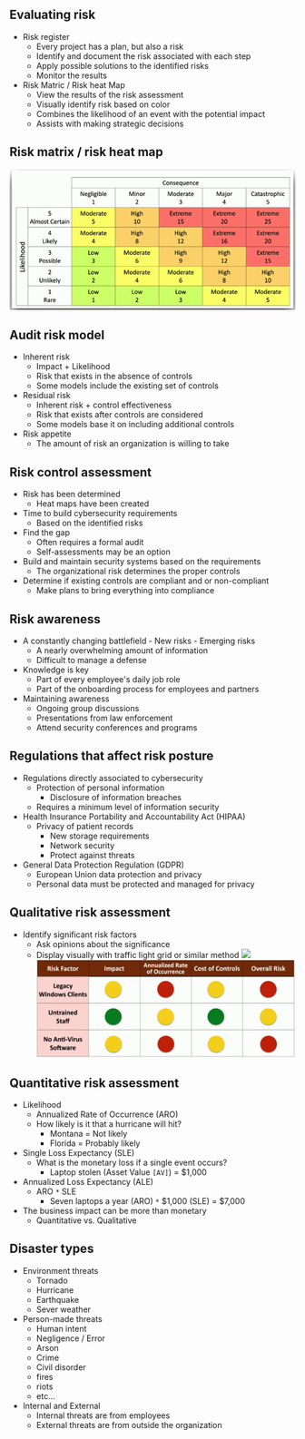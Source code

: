 ## Evaluating risk
- Risk register
	- Every project has a plan, but also a risk
	- Identify and document the risk associated with each step
	- Apply possible solutions to the identified risks
	- Monitor the results
- Risk Matric / Risk heat Map
	- View the results of the risk assessment
	- Visually identify risk based on color
	- Combines the likelihood of an event with the potential impact
	- Assists with making strategic decisions
## Risk matrix / risk heat map
![](https://raw.githubusercontent.com/TheDingo8MyBaby/SY0-601_SecurityPlus_Notes/main/Images/240606-1%2017.png)
## Audit risk model
- Inherent risk
	- Impact + Likelihood
	- Risk that exists in the absence of controls
	- Some models include the existing set of controls
- Residual risk
	- Inherent risk + control effectiveness
	- Risk that exists after controls are considered
	- Some models base it on including additional controls
- Risk appetite
	- The amount of risk an organization is willing to take
## Risk control assessment
- Risk has been determined
	- Heat maps have been created
- Time to build cybersecurity requirements
	- Based on the identified risks
- Find the gap
	- Often requires a formal audit
	- Self-assessments may be an option
- Build and maintain security systems based on the requirements
	- The organizational risk determines the proper controls
- Determine if existing controls are compliant and or non-compliant
	- Make plans to bring everything into compliance
## Risk awareness
- A constantly changing battlefield
		- New risks
		- Emerging risks
	- A nearly overwhelming amount of information
	- Difficult to manage a defense
- Knowledge is key
	- Part of every employee's daily job role
	- Part of the onboarding process for employees and partners
- Maintaining awareness
	- Ongoing group discussions
	- Presentations from law enforcement
	- Attend security conferences and programs
## Regulations that affect risk posture
- Regulations directly associated to cybersecurity
	- Protection of personal information
		- Disclosure of information breaches
	- Requires a minimum level of information security
- Health Insurance Portability and Accountability Act (HIPAA)
	- Privacy of patient records
		- New storage requirements
		- Network security
		- Protect against threats
- General Data Protection Regulation (GDPR)
	- European Union data protection and privacy
	- Personal data must be protected and managed for privacy
## Qualitative risk assessment
- Identify significant risk factors
	- Ask opinions about the significance
	- Display visually with traffic light grid or similar method
![](SY0-601_SecurityPlus_Notes/Images/240606-2%208.png)
![](../Images/240606-1%2018.png)
## Quantitative risk assessment
- Likelihood
	- Annualized Rate of Occurrence (ARO)
	- How likely is it that a hurricane will hit?
		- Montana = Not likely
		- Florida = Probably likely
- Single Loss Expectancy (SLE)
	- What is the monetary loss if a single event occurs?
		- Laptop stolen (Asset Value `[AV]`) = $1,000
- Annualized Loss Expectancy (ALE)
	- ARO `*` SLE
		- Seven laptops a year (ARO) `*` $1,000 (SLE) = $7,000
- The business impact can be more than monetary
	- Quantitative vs. Qualitative
## Disaster types
- Environment threats
	- Tornado
	- Hurricane
	- Earthquake
	- Sever weather
- Person-made threats
	- Human intent
	- Negligence / Error
	- Arson
	- Crime
	- Civil disorder
	- fires
	- riots
	- etc...
- Internal and External
	- Internal threats are from employees
	- External threats are from outside the organization


